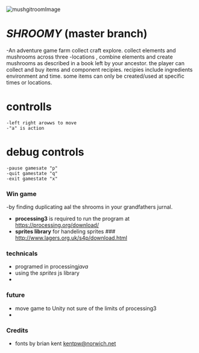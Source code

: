 ![mushgitroomImage](https://encrypted-tbn0.gstatic.com/images?q=tbn:ANd9GcQ48VDKbe9nv4hmwFP_ZSsMXiOvNn7TRs9yWeLy5pVD7Yz7ycF9)


# *SHROOMY* (master branch)

-An adventure game farm collect craft explore. collect elements and mushrooms across three -locations , combine elements and create mushrooms as described in a book left by your ancestor. the player can collect  and buy items and component recipies. recipies include ingredients environment and time. some items can only be created/used at specific times or locations.

# controlls
    -left right arowws to move 
    -"a" is action
# debug controls
    -pause gamesate "p"
    -quit gamestate "q"
    -exit gamestate "x"

### Win game 
-by finding duplicating aal the shrooms in your grandfathers jurnal.



- **processing3** is required to run the program at https://processing.org/download/
- **sprites library** for handeling sprites ### http://www.lagers.org.uk/s4p/download.html

### technicals

- programed in  processing*java*
- using the *sprites* js library
- 


### future
 - move game to Unity not sure of the limits of processing3
 -  


### Credits
* fonts by brian kent kentpw@norwich.net



